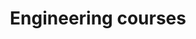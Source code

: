 ---
title: "Engineering courses"
#image: 
slug: "courses"
style:
    background: "#2a9d8f"
    color: "#fff"

menu:
  main:
    name: Engineering courses
    weight: 100
    params:
      icon: academic-cap
---